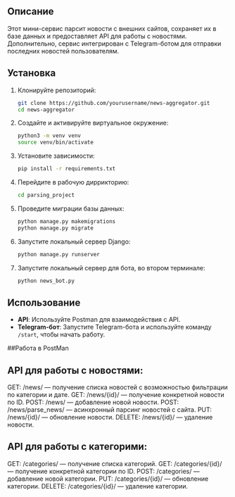 ## Описание
Этот мини-сервис парсит новости с внешних сайтов, сохраняет их в базе данных и предоставляет API для работы с новостями. Дополнительно, сервис интегрирован с Telegram-ботом для отправки последних новостей пользователям.

## Установка

1. Клонируйте репозиторий:
    ```bash
    git clone https://github.com/yourusername/news-aggregator.git
    cd news-aggregator
    ```

2. Создайте и активируйте виртуальное окружение:
    ```bash
    python3 -m venv venv
    source venv/bin/activate
    ```

3. Установите зависимости:
    ```bash
    pip install -r requirements.txt
    ```

4. Перейдите в рабочую диррикторию:
    ```bash
    cd parsing_project
    ```


5. Проведите миграции базы данных:
    ```bash
    python manage.py makemigrations
    python manage.py migrate
    ```

6. Запустите локальный сервер Django:
    ```bash
    python manage.py runserver
    ```
    
7. Запустите локальный сервер для бота, во втором терминале:
    ```bash
    python news_bot.py
    ```

## Использование

- **API**: Используйте Postman для взаимодействия с API.
- **Telegram-бот**: Запустите Telegram-бота и используйте команду `/start`, чтобы начать работу.



##Работа в PostMan

## API для работы с новостями:

GET: /news/ — получение списка новостей с возможностью фильтрации по категории и дате.
GET: /news/{id}/ — получение конкретной новости по ID.
POST: /news/ — добавление новой новости.
POST: /news/parse_news/ — асинхронный парсинг новостей с сайта.
PUT: /news/{id}/ — обновление новости.
DELETE: /news/{id}/ — удаление новости.



## API для работы с категорими:

GET: /categories/ — получение списка категорий.
GET: /categories/{id}/ — получение конкретной категории по ID.
POST: /categories/ — добавление новой категории.
PUT: /categories/{id}/ — обновление категории.
DELETE: /categories/{id}/ — удаление категории.

















